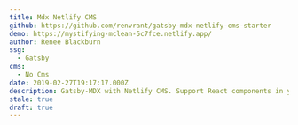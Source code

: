 ```yaml
---
title: Mdx Netlify CMS
github: https://github.com/renvrant/gatsby-mdx-netlify-cms-starter
demo: https://mystifying-mclean-5c7fce.netlify.app/
author: Renee Blackburn
ssg:
  - Gatsby
cms:
  - No Cms
date: 2019-02-27T19:17:17.000Z
description: Gatsby-MDX with Netlify CMS. Support React components in your CMS editor!
stale: true
draft: true
---
```

